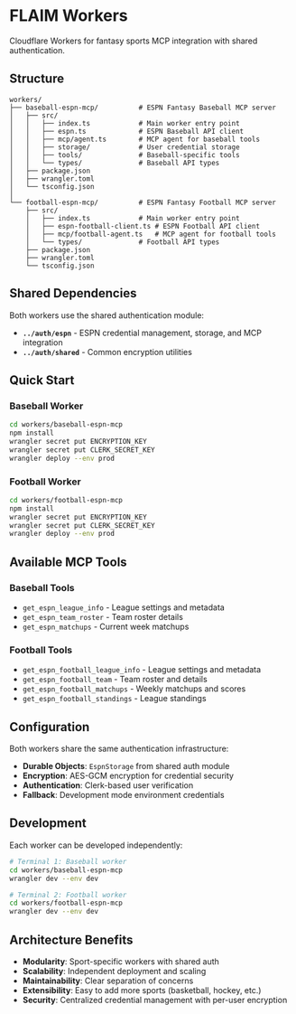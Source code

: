 # FLAIM Workers

Cloudflare Workers for fantasy sports MCP integration with shared authentication.

## Structure

```
workers/
├── baseball-espn-mcp/          # ESPN Fantasy Baseball MCP server
│   ├── src/
│   │   ├── index.ts            # Main worker entry point
│   │   ├── espn.ts             # ESPN Baseball API client
│   │   ├── mcp/agent.ts        # MCP agent for baseball tools
│   │   ├── storage/            # User credential storage
│   │   ├── tools/              # Baseball-specific tools
│   │   └── types/              # Baseball API types
│   ├── package.json
│   ├── wrangler.toml
│   └── tsconfig.json
│
└── football-espn-mcp/          # ESPN Fantasy Football MCP server
    ├── src/
    │   ├── index.ts            # Main worker entry point
    │   ├── espn-football-client.ts # ESPN Football API client
    │   ├── mcp/football-agent.ts   # MCP agent for football tools
    │   └── types/              # Football API types
    ├── package.json
    ├── wrangler.toml
    └── tsconfig.json
```

## Shared Dependencies

Both workers use the shared authentication module:
- **`../auth/espn`** - ESPN credential management, storage, and MCP integration
- **`../auth/shared`** - Common encryption utilities

## Quick Start

### Baseball Worker
```bash
cd workers/baseball-espn-mcp
npm install
wrangler secret put ENCRYPTION_KEY
wrangler secret put CLERK_SECRET_KEY
wrangler deploy --env prod
```

### Football Worker
```bash
cd workers/football-espn-mcp
npm install
wrangler secret put ENCRYPTION_KEY
wrangler secret put CLERK_SECRET_KEY
wrangler deploy --env prod
```

## Available MCP Tools

### Baseball Tools
- `get_espn_league_info` - League settings and metadata
- `get_espn_team_roster` - Team roster details
- `get_espn_matchups` - Current week matchups

### Football Tools
- `get_espn_football_league_info` - League settings and metadata
- `get_espn_football_team` - Team roster and details
- `get_espn_football_matchups` - Weekly matchups and scores
- `get_espn_football_standings` - League standings

## Configuration

Both workers share the same authentication infrastructure:

- **Durable Objects**: `EspnStorage` from shared auth module
- **Encryption**: AES-GCM encryption for credential security
- **Authentication**: Clerk-based user verification
- **Fallback**: Development mode environment credentials

## Development

Each worker can be developed independently:
```bash
# Terminal 1: Baseball worker
cd workers/baseball-espn-mcp
wrangler dev --env dev

# Terminal 2: Football worker  
cd workers/football-espn-mcp
wrangler dev --env dev
```

## Architecture Benefits

- **Modularity**: Sport-specific workers with shared auth
- **Scalability**: Independent deployment and scaling
- **Maintainability**: Clear separation of concerns
- **Extensibility**: Easy to add more sports (basketball, hockey, etc.)
- **Security**: Centralized credential management with per-user encryption
